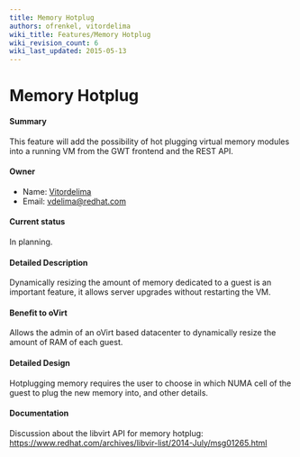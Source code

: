```yaml
---
title: Memory Hotplug
authors: ofrenkel, vitordelima
wiki_title: Features/Memory Hotplug
wiki_revision_count: 6
wiki_last_updated: 2015-05-13
---
```


# Memory Hotplug

#### Summary

This feature will add the possibility of hot plugging virtual memory modules into a running VM from the GWT frontend and the REST API.

#### Owner

*   Name: [ Vitordelima](User:MyUser)
*   Email: vdelima@redhat.com

#### Current status

In planning.

#### Detailed Description

Dynamically resizing the amount of memory dedicated to a guest is an important feature, it allows server upgrades without restarting the VM.

#### Benefit to oVirt

Allows the admin of an oVirt based datacenter to dynamically resize the amount of RAM of each guest.

#### Detailed Design

Hotplugging memory requires the user to choose in which NUMA cell of the guest to plug the new memory into, and other details.

#### Documentation

Discussion about the libvirt API for memory hotplug: <https://www.redhat.com/archives/libvir-list/2014-July/msg01265.html>
